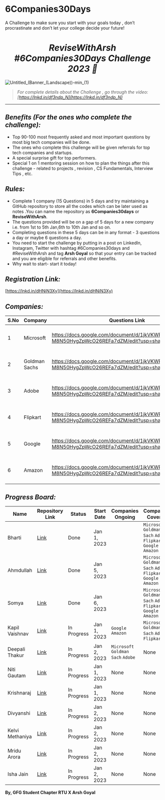 # 6Companies30Days

A Challenge to make sure you start with your goals today , don’t procrastinate and don’t let your college decide your future!

_<h1 align="center"> ReviseWithArsh #6Companies30Days Challenge 2023 🚀</h1>_

![Untitled_(Banner_(Landscape))-min_(1)](https://user-images.githubusercontent.com/111368327/215500621-eb89221e-707b-42da-95c5-04d1f23c34ce.png)

> *For complete details about the Challenge , go through the video: [https://lnkd.in/df3ndp_N](https://lnkd.in/df3ndp_N)*

***

## _Benefits (For the ones who complete the challenge):_
- Top 90-100 most frequently asked and most important questions by most big tech companies will be done.
- The ones who complete this challenge will be given referrals for top tech companies and startups.
- A special surprise gift for top performers.
- Special 1 on 1 mentoring session on how to plan the things after this challenge - related to projects , revision , CS Fundamentals, Interview Tips , etc.

## _Rules:_
- Complete 1 company (15 Questions) in 5 days and try maintaining a GitHub repository to store all the codes which can be later used as notes .You can name the repository as **6Companies30days** or **ReviseWithArsh**.
- The questions provided will be on a gap of 5 days for a new company i.e. from 1st to 5th Jan,6th to 10th Jan and so on.
- Completing questions in these 5 days can be in any format - 3 questions a day or maybe 6 questions a day.
- You need to start the challenge by putting in a post on LinkedIn, Instagram, Twitter with hashtag #6Companies30days and #ReviseWithArsh and tag **Arsh Goyal** so that your entry can be tracked and you are eligible for referrals and other benefits.
- Why wait to start- start it today!

## _Registration Link:_
[https://lnkd.in/dHNiN3Xy](https://lnkd.in/dHNiN3Xy)

## _Companies:_
| S.No | Company | Questions Link | Date | Status |
| ---- | ------- | -------------- | ---- | ------ |
| 1    | Microsoft | https://docs.google.com/document/d/1jkVKWPcOAE2Xjt7GFLV-M8N50HygZpWcO26REFa7dZM/edit?usp=sharing | 1 Jan - 5 Jan | Completed | 
| 2    | Goldman Sachs | https://docs.google.com/document/d/1jkVKWPcOAE2Xjt7GFLV-M8N50HygZpWcO26REFa7dZM/edit?usp=sharing | 6 Jan - 10 Jan | Completed | 
| 3    | Adobe | https://docs.google.com/document/d/1jkVKWPcOAE2Xjt7GFLV-M8N50HygZpWcO26REFa7dZM/edit?usp=sharing | 11 Jan - 15 Jan | Completed | 
| 4    | Flipkart | https://docs.google.com/document/d/1jkVKWPcOAE2Xjt7GFLV-M8N50HygZpWcO26REFa7dZM/edit?usp=sharing | 16 Jan - 20 Jan | Completed | 
| 5    | Google | https://docs.google.com/document/d/1jkVKWPcOAE2Xjt7GFLV-M8N50HygZpWcO26REFa7dZM/edit?usp=sharing | 21 Jan - 25 Jan | Completed | 
| 6    | Amazon | https://docs.google.com/document/d/1jkVKWPcOAE2Xjt7GFLV-M8N50HygZpWcO26REFa7dZM/edit?usp=sharing | 26 Jan - 30 Jan | Running | 

## _Progress Board:_
| Name | Repository Link | Status | Start Date | Companies Ongoing | Companies Covered |
| ---- | --------------- | ------ | ---------- | ----------------- | ----------------- |
| Bharti | [Link](https://github.com/bhartik021/6Companies30Days) | Done | Jan 1, 2023 |  | `Microsoft` `Goldman Sach` `Adobe` `Flipkart` `Google` `Amazon` |
| Ahmdullah | [Link](https://github.com/Ahmdhadi2004/-6Companies30Days) | Done | Jan 5, 2023 |  | `Microsoft` `Goldman Sach` `Adobe` `Flipkart` `Google` `Amazon` |
| Somya | [Link](https://github.com/Somya2010/-6companies30days) | Done | Jan 6, 2023 |  | `Microsoft` `Goldman Sach` `Adobe` `Flipkart` `Google` `Amazon` |
| Kapil Vaishnav | [Link](https://github.com/kapil5849/6Companies30Days) | In Progress | Jan 1, 2023 | `Google` `Amazon` | `Microsoft` `Goldman Sach` `Adobe` `Flipkart` |
| Deepali Thakur | [Link](https://github.com/deepalithakur17/-6companies30days) | In Progress | Jan 2, 2023 | `Microsoft` `Goldman Sach` `Adobe` | None |
| Niti Gautam | [Link](https://github.com/Niti1605/-6companies30days-RevisewithArsh) | In Progress | Jan 1, 2023 | None | None |
| Krishnaraj | [Link](https://github.com/Krishnaraj-shankar/6Companies30Days) | In Progress | Jan 1, 2023 | None | None |
| Divyanshi | [Link](https://github.com/Divyanshi39/6-companies-30-days-challenge-2023) | In Progress | Jan 2, 2023 | None | None |
| Kelvi Methaniya | [Link](https://github.com/KelviMethaniya/kelvi) | In Progress | Jan 2, 2023 | None | None |
| Mridu Arora | [Link](https://github.com/Mridu03/6Companies30Days) | In Progress | Jan 2, 2023 | None | None |
| Isha Jain | [Link](https://github.com/Isha72/-ReviseWithArsh) | In Progress | Jan 2, 2023 | None | None |



**By,  GFG Student Chapter RTU  X  Arsh Goyal**
